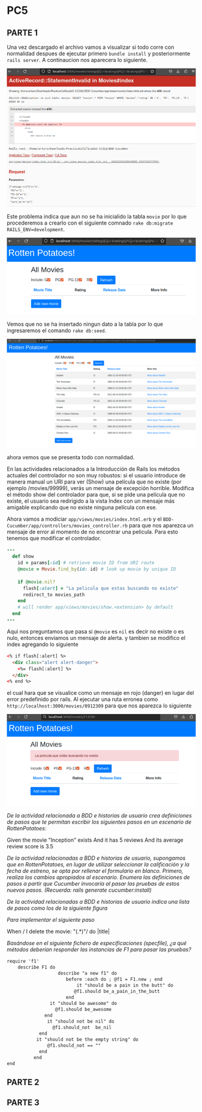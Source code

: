 # PC5
## PARTE 1
Una vez descargado el archivo vamos a visualizar si todo corre con normalidad despues de ejecutar primero `bundle install` y posteriormente `rails server`. A continaucion nos aparecera lo siguiente. 

![](https://github.com/Kinartb/PC5/blob/main/Imagenes/ini0.png)

Este problema indica que aun no se ha inicialido la tabla `movie` por lo que procederemos a crearlo con el siguiente comnado `rake db:migrate RAILS_ENV=development`.

![](https://github.com/Kinartb/PC5/blob/main/Imagenes/ini1.png)

Vemos que no se ha insertado ningun dato a la tabla por lo que ingresaremos el comando `rake db:seed`.

![](https://github.com/Kinartb/PC5/blob/main/Imagenes/ini3.png)

ahora vemos que se presenta todo con normalidad.

En las actividades relacionados a la Introducción de Rails los métodos actuales del controlador no son muy robustos: si el usuario introduce de manera manual un URI para ver (Show) una película que no existe (por ejemplo /movies/99999), verás un mensaje de excepción horrible. Modifica el método show del controlador para que, si se pide una película que no existe, el usuario sea redirigido a la vista Index con un mensaje más amigable explicando que no existe ninguna película con ese.

Ahora vamos a modiciar `app/views/movies/index.html.erb` y el `BDD-Cucumber/app/controllers/movies_controller.rb` para que nos aparezca un mensaje de error al momento de no encontrar una pelicula.
Para esto tenemos que modificar el controlador.

```ruby
---
  def show
    id = params[:id] # retrieve movie ID from URI route
    @movie = Movie.find_by(id: id) # look up movie by unique ID

    if @movie.nil?
      flash[:alert] = "La pelicula que estas buscando no existe"
      redirect_to movies_path
    end
    # will render app/views/movies/show.<extension> by default
  end
---
```
Aqui nos preguntamos que pasa si `@movie` es `nil` es decir no existe o es nulo, entonces enviamos un mensaje de alerta.
y tambien se modifico el index agregando lo siguiente

```html
<% if flash[:alert] %>
  <div class="alert alert-danger">
    <%= flash[:alert] %>
  </div>
<% end %>
```
el cual hara que se visualice como un mensaje en rojo (danger) en lugar del error predefinido por rails. Al ejecutar una ruta erronea como `http://localhost:3000/movies/0912309` para que nos aparezca lo siguiente

![](https://github.com/Kinartb/PC5/blob/main/Imagenes/ini4.png)

_De la actividad relacionada a BDD e historias de usuario crea definiciones de pasos que te permitan escribir los siguientes pasos en un escenario de RottenPotatoes:_

Given the movie "Inception" exists
	And it has 5 reviews
	And its average review score is 3.5

_De la actividad relacionadas a BDD e historias de usuario, supongamos que en RottenPotatoes, en lugar de utilizar seleccionar la calificación y la fecha de estreno, se opta por rellenar el formulario en blanco. Primero, realiza los cambios apropiados al escenario. Enumera las definiciones de pasos a partir que Cucumber invocaría al pasar las pruebas de estos nuevos pasos. (Recuerda: rails generate cucumber:install)_

_De la actividad relacionadas a BDD e historias de usuario indica una lista de pasos como los de la siguiente figura_

_Para implementar el siguiente paso_

When / I delete the movie: "(.*)"/ do |title|

_Basándose en el siguiente fichero de especificaciones (specfile), ¿a qué métodos deberían responder las instancias de F1 para pasar las pruebas?_
```
require 'f1'
	describe F1 do
                   describe "a new f1" do
                      before :each do ; @f1 = F1.new ; end
                          it "should be a pain in the butt" do
                         @f1.should be_a_pain_in_the_butt
                      end
                it "should be awesome" do
                  @f1.should be_awesome
              end
               it "should not be nil" do
                 @f1.should_not  be_nil
            end
           it "should not be the empty string" do
               @f1.should_not == ""
            end
          end
end
```
## PARTE 2

## PARTE 3
